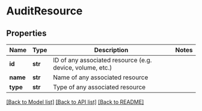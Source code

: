 # AuditResource

## Properties
Name | Type | Description | Notes
------------ | ------------- | ------------- | -------------
**id** | **str** | ID of any associated resource (e.g. device, volume, etc.) | 
**name** | **str** | Name of any associated resource | 
**type** | **str** | Type of any associated resource | 

[[Back to Model list]](../README.md#documentation-for-models) [[Back to API list]](../README.md#documentation-for-api-endpoints) [[Back to README]](../README.md)


